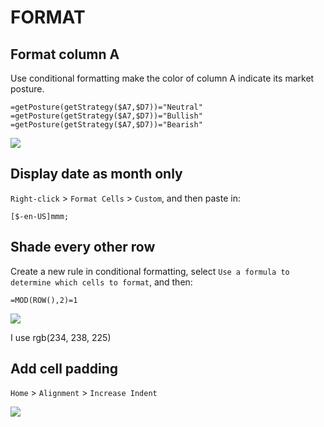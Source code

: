 # FORMAT

## Format column A

Use conditional formatting make the color of column A indicate its market posture.

``` excel
=getPosture(getStrategy($A7,$D7))="Neutral"
=getPosture(getStrategy($A7,$D7))="Bullish"
=getPosture(getStrategy($A7,$D7))="Bearish"
```

![](https://github.com/king-melchizedek/Trading-Journal/raw/master/images/postureFormat.gif)

## Display date as month only

`Right-click` > `Format Cells` > `Custom`, and then paste in:

``` excel
[$-en-US]mmm;
```

## Shade every other row

Create a new rule in conditional formatting, select `Use a formula to determine which cells to format`, and then:

``` excel
=MOD(ROW(),2)=1
```

![](https://github.com/king-melchizedek/Trading-Journal/raw/master/images/colorShade.png)

I use rgb(234, 238, 225) 

## Add cell padding

`Home` > `Alignment` > `Increase Indent`

![](https://github.com/king-melchizedek/Trading-Journal/raw/master/images/cellPadding.gif)